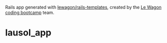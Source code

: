 Rails app generated with [lewagon/rails-templates](https://github.com/lewagon/rails-templates), created by the [Le Wagon coding bootcamp](https://www.lewagon.com) team.
# lausol_app
